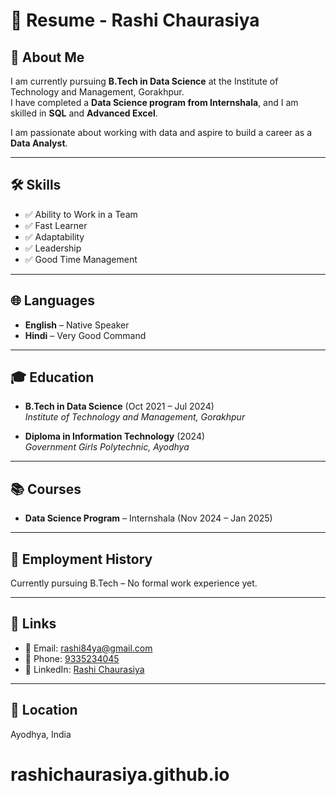 # 📄 Resume - Rashi Chaurasiya

## 👩 About Me
I am currently pursuing **B.Tech in Data Science** at the Institute of Technology and Management, Gorakhpur.  
I have completed a **Data Science program from Internshala**, and I am skilled in **SQL** and **Advanced Excel**.  

I am passionate about working with data and aspire to build a career as a **Data Analyst**.  

---

## 🛠 Skills
- ✅ Ability to Work in a Team  
- ✅ Fast Learner  
- ✅ Adaptability  
- ✅ Leadership  
- ✅ Good Time Management  

---

## 🌐 Languages
- **English** – Native Speaker  
- **Hindi** – Very Good Command  

---

## 🎓 Education
- **B.Tech in Data Science** (Oct 2021 – Jul 2024)  
  *Institute of Technology and Management, Gorakhpur*  

- **Diploma in Information Technology** (2024)  
  *Government Girls Polytechnic, Ayodhya*  

---

## 📚 Courses
- **Data Science Program** – Internshala (Nov 2024 – Jan 2025)  

---

## 💼 Employment History
Currently pursuing B.Tech – No formal work experience yet.  

---

## 🔗 Links
- 📧 Email: [rashi84ya@gmail.com](mailto:rashi84ya@gmail.com)  
- 📱 Phone: [9335234045](tel:9335234045)  
- 💼 LinkedIn: [Rashi Chaurasiya](https://www.linkedin.com/in/rashi-chaurasiya-364719282)  

---

## 📍 Location
Ayodhya, India
# rashichaurasiya.github.io
